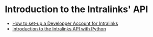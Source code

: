 # Introduction to the Intralinks' API

* [How to set-up a Developper Account for Intralinks](https://github.com/ilapi/intralinks-python/blob/master/INTRALINKS_DEVELOPER.md)
* [Introduction to the Intralinks API with Python](https://github.com/ilapi/intralinks-python/blob/master/INTRALINKS_PYTHON.md)

